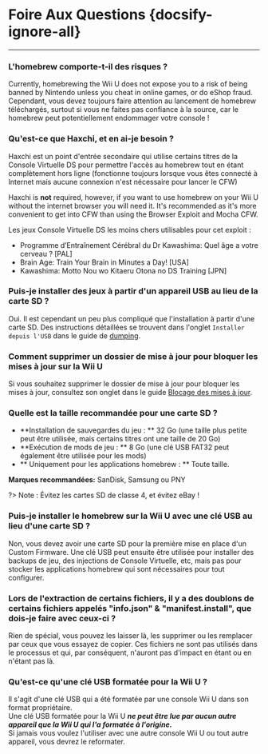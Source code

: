 # Foire Aux Questions {docsify-ignore-all}
---

### L'homebrew comporte-t-il des risques ?

Currently, homebrewing the Wii U does not expose you to a risk of being banned by Nintendo unless you cheat in online games, or do eShop fraud. Cependant, vous devez toujours faire attention au lancement de homebrew téléchargés, surtout si vous ne faites pas confiance à la source, car le homebrew peut potentiellement endommager votre console !

### Qu'est-ce que Haxchi, et en ai-je besoin ?

Haxchi est un point d'entrée secondaire qui utilise certains titres de la Console Virtuelle DS pour permettre l'accès au homebrew tout en étant complètement hors ligne (fonctionne toujours lorsque vous êtes connecté à Internet mais aucune connexion n'est nécessaire pour lancer le CFW)

Haxchi is **not** required, however, if you want to use homebrew on your Wii U without the internet browser you will need it. It's recommended as it's more convenient to get into CFW than using the Browser Exploit and Mocha CFW.

Les jeux Console Virtuelle DS les moins chers utilisables pour cet exploit :
 - Programme d’Entraînement Cérébral du Dr Kawashima: Quel âge a votre cerveau ? [PAL]
 - Brain Age: Train Your Brain in Minutes a Day! [USA]
 - Kawashima: Motto Nou wo Kitaeru Otona no DS Training [JPN]

### Puis-je installer des jeux à partir d'un appareil USB au lieu de la carte SD ?

Oui. Il est cependant un peu plus compliqué que l'installation à partir d'une carte SD. Des instructions détaillées se trouvent dans l'onglet `Installer depuis l'USB` dans le guide de [dumping](dump-games).

### Comment supprimer un dossier de mise à jour pour bloquer les mises à jour sur la Wii U

Si vous souhaitez supprimer le dossier de mise à jour pour bloquer les mises à jour, consultez son onglet dans le guide [Blocage des mises à jour](block-updates).

### Quelle est la taille recommandée pour une carte SD ?

 - **Installation de sauvegardes du jeu : ** 32 Go (une taille plus petite peut être utilisée, mais certains titres ont une taille de 20 Go)
 - **Exécution de mods de jeu : ** 8 Go (une clé USB FAT32 peut également être utilisée pour les mods)
 - ** Uniquement pour les applications homebrew : ** Toute taille.

**Marques recommandées:** SanDisk, Samsung ou PNY

?> Note : Évitez les cartes SD de classe 4, et évitez eBay !

### Puis-je installer le homebrew sur la Wii U avec une clé USB au lieu d'une carte SD ?

Non, vous devez avoir une carte SD pour la première mise en place d'un Custom Firmware. Une clé USB peut ensuite être utilisée pour installer des backups de jeu, des injections de Console Virtuelle, etc, mais pas pour stocker les applications homebrew qui sont nécessaires pour tout configurer.

### Lors de l'extraction de certains fichiers, il y a des doublons de certains fichiers appelés "info.json" & "manifest.install", que dois-je faire avec ceux-ci ?

Rien de spécial, vous pouvez les laisser là, les supprimer ou les remplacer par ceux que vous essayez de copier. Ces fichiers ne sont pas utilisés dans le processus et qui, par conséquent, n'auront pas d'impact en étant ou en n'étant pas là.

### Qu'est-ce qu'une clé USB formatée pour la Wii U ?

Il s'agit d'une clé USB qui a été formatée par une console Wii U dans son format propriétaire.  
Une clé USB formatée pour la Wii U ***ne peut être lue par aucun autre appareil que la Wii U qui l'a formatée à l'origine.***  
Si jamais vous voulez l'utiliser avec une autre console Wii U ou tout autre appareil, vous devrez le reformater.
